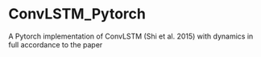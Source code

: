 # ConvLSTM_Pytorch
A Pytorch implementation of ConvLSTM (Shi et al. 2015) with dynamics in full accordance to the paper
